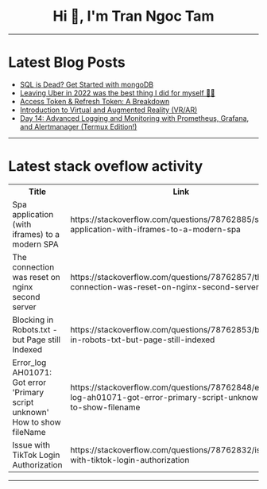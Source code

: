 <h1 align="center">Hi 👋, I'm Tran Ngoc Tam</h1>

---

# Latest Blog Posts 
<!-- BLOG-POST-LIST:START -->
- [SQL is Dead? Get Started with mongoDB](https://dev.to/nikhil27b/sql-is-dead-get-started-with-mongodb-4dc3)
- [Leaving Uber in 2022 was the best thing I did for myself 🚶💼](https://dev.to/middleware/leaving-uber-in-2022-was-the-best-thing-i-did-for-myself-4kf9)
- [Access Token &amp; Refresh Token: A Breakdown](https://dev.to/arnabsahawrk/access-token-refresh-token-a-breakdown-5f81)
- [Introduction to Virtual and Augmented Reality &lpar;VR/AR&rpar;](https://dev.to/code_passion/introduction-to-virtual-and-augmented-reality-vrar-ab9)
- [Day 14: Advanced Logging and Monitoring with Prometheus, Grafana, and Alertmanager &lpar;Termux Edition!&rpar;](https://dev.to/arbythecoder/day-14-advanced-logging-and-monitoring-with-prometheus-grafana-and-alertmanager-termux-edition-dk1)
<!-- BLOG-POST-LIST:END -->

---

# Latest stack oveflow activity
<table>
  <tr><th>Title</th><th>Link</th></tr>
  <!-- STACKOVERFLOW:START --><tr><td>Spa application &lpar;with iframes&rpar; to a modern SPA</td><td>https://stackoverflow.com/questions/78762885/spa-application-with-iframes-to-a-modern-spa</td></tr><tr><td>The connection was reset on nginx second server</td><td>https://stackoverflow.com/questions/78762857/the-connection-was-reset-on-nginx-second-server</td></tr><tr><td>Blocking in Robots.txt - but Page still Indexed</td><td>https://stackoverflow.com/questions/78762853/blocking-in-robots-txt-but-page-still-indexed</td></tr><tr><td>Error_log AH01071: Got error &#39;Primary script unknown&#39; How to show fileName</td><td>https://stackoverflow.com/questions/78762848/error-log-ah01071-got-error-primary-script-unknown-how-to-show-filename</td></tr><tr><td>Issue with TikTok Login Authorization</td><td>https://stackoverflow.com/questions/78762832/issue-with-tiktok-login-authorization</td></tr><!-- STACKOVERFLOW:END -->
</table>

---


